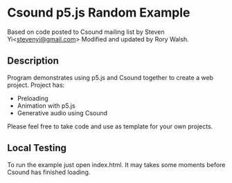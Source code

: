 # Csound p5.js Random Example

Based on code posted to Csound mailing list by Steven Yi\<stevenyi@gmail.com\>
Modified and updated by Rory Walsh.

## Description

Program demonstrates using p5.js and Csound together to
create a web project. Project has:

* Preloading
* Animation with p5.js
* Generative audio using Csound

Please feel free to take code and use as template for your own projects.

## Local Testing

To run the example just open index.html. It may takes some moments before Csound has finished loading.
